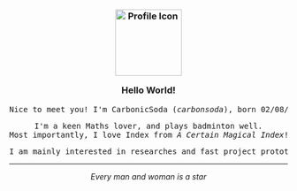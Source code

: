 <h3 align="center">
	<img src="https://avatars.githubusercontent.com/u/156987370" width="120" alt="Profile Icon" />
	<p></p>
	Hello World!
</h3>

<pre align="center">
Nice to meet you! I'm CarbonicSoda (<i>carbonsoda</i>), born 02/08/2008.
</pre>

<pre align="center">
I'm a keen Maths lover, and plays badminton well.
Most importantly, I love Index from <i>A Certain Magical Index</i>!
</pre>

<pre align="center">
I am mainly interested in researches and fast project prototyping.
</pre>

---

<p align="center"><i>Every man and woman is a star</i></p>
